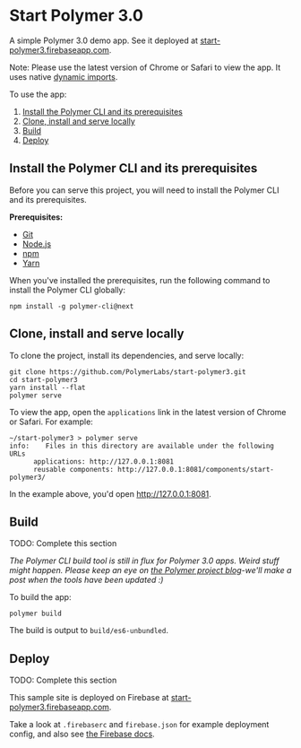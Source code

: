 # Start Polymer 3.0 

A simple Polymer 3.0 demo app. See it deployed at [start-polymer3.firebaseapp.com](https://start-polymer3.firebaseapp.com).

Note: Please use the latest version of Chrome or Safari to view the app. It uses native [dynamic imports](https://developers.google.com/web/updates/2017/11/dynamic-import).

To use the app:

  1. [Install the Polymer CLI and its prerequisites](#install)
  2. [Clone, install and serve locally](#clone)
  3. [Build](#build)
  4. [Deploy](#deploy)

<a name="install"></a>

## Install the Polymer CLI and its prerequisites

Before you can serve this project, you will need to install the Polymer CLI
and its prerequisites.

**Prerequisites:**

* [Git](https://git-scm.com/download/)
* [Node.js](https://nodejs.org/en/)
* [npm](https://www.npmjs.com/)
* [Yarn](https://yarnpkg.com/en/)

When you've installed the prerequisites, run the following command to install the Polymer CLI globally:

```
npm install -g polymer-cli@next
```

<a name="clone"></a>

## Clone, install and serve locally 

To clone the project, install its dependencies, and serve locally:

```
git clone https://github.com/PolymerLabs/start-polymer3.git
cd start-polymer3
yarn install --flat
polymer serve
```

To view the app, open the `applications` link in the latest version of Chrome or Safari. For example:

```
~/start-polymer3 > polymer serve
info:    Files in this directory are available under the following URLs
      applications: http://127.0.0.1:8081
      reusable components: http://127.0.0.1:8081/components/start-polymer3/
```

In the example above, you'd open http://127.0.0.1:8081.

## Build

TODO: Complete this section

_The Polymer CLI build tool is still in flux for Polymer 3.0 apps. Weird stuff might happen. Please keep an eye on [the Polymer project blog](https://www.polymer-project.org/blog/)-we'll make a post when the tools have been updated :)_

To build the app: 

```
polymer build
```

The build is output to `build/es6-unbundled`. 

## Deploy

TODO: Complete this section

This sample site is deployed on Firebase at [start-polymer3.firebaseapp.com](https://start-polymer3.firebaseapp.com). 

Take a look at `.firebaserc` and `firebase.json` for example deployment config, and also see [the Firebase docs](https://firebase.google.com/docs/hosting/deploying).
